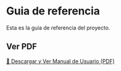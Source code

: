 # Guia de referencia

Esta es la guia de referencia del proyecto.

## Ver PDF

[🔗 Descargar y Ver Manual de Usuario (PDF)](/Documentacion_Proyecto/assets/Guia_de_Referencia.PDF)
